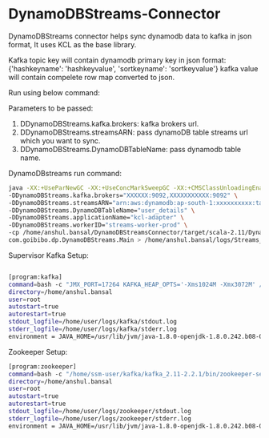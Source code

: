 # DynamoDBStreams-Connector

DynamoDBStreams connector helps sync dynamodb data to kafka in json format, It uses KCL as the base library. 

Kafka topic key will contain dynamodb primary key in json format: {'hashkeyname': 'hashkeyvalue', 'sortkeyname': 'sortkeyvalue'}
kafka value will contain compelete row map converted to json. 

Run using below command:

Parameters to be passed: 
1. DDynamoDBStreams.kafka.brokers: kafka brokers url.
2. DDynamoDBStreams.streamsARN: pass dynamoDB table streams url which you want to sync.
3. DDynamoDBStreams.DynamoDBTableName: pass dynamodb table name. 

DynamoDBstreams run command: 

```bash
java -XX:+UseParNewGC -XX:+UseConcMarkSweepGC -XX:+CMSClassUnloadingEnabled -XX:+CMSScavengeBeforeRemark -XX:+DisableExplicitGC -Djava.awt.headless=true -Xmx3g -Xms1g -DDynamoDBStreams.kafka.write-topic="user_details" \
-DDynamoDBStreams.kafka.brokers="XXXXXX:9092,XXXXXXXXXXX:9092" \
-DDynamoDBStreams.streamsARN="arn:aws:dynamodb:ap-south-1:xxxxxxxxxx:table/user_details/stream/2020-04-02T11:58:53.435" \
-DDynamoDBStreams.DynamoDBTableName="user_details" \
-DDynamoDBStreams.applicationName="kcl-adapter" \
-DDynamoDBStreams.workerID="streams-worker-prod" \
-cp /home/anshul.bansal/DynamoDBStreamsConnector/target/scala-2.11/DynamoDBStreams-Connector-assembly-0.1.jar \
com.goibibo.dp.DynamoDBStreams.Main > /home/anshul.bansal/logs/Streams_covid_user_details_$(date '+%Y%m%d-%H').logs 2>&1
```

Supervisor Kafka Setup:
```bash

[program:kafka]
command=bash -c "JMX_PORT=17264 KAFKA_HEAP_OPTS='-Xms1024M -Xmx3072M' /home/ssm-user/kafka/kafka_2.11-2.2.1/bin/kafka-server-start.sh /home/user/kafka/kafka_2.11-2.2.1/config/server.properties"
directory=/home/anshul.bansal
user=root
autostart=true
autorestart=true
stdout_logfile=/home/user/logs/kafka/stdout.log
stderr_logfile=/home/user/logs/kafka/stderr.log
environment = JAVA_HOME=/usr/lib/jvm/java-1.8.0-openjdk-1.8.0.242.b08-0.amzn2.0.1.x86_64
```


Zookeeper Setup:
```bash
[program:zookeeper]
command=bash -c "/home/ssm-user/kafka/kafka_2.11-2.2.1/bin/zookeeper-server-start.sh /home/ssm-user/kafka/kafka_2.11-2.2.1/config/zookeeper.properties"
directory=/home/anshul.bansal
user=root
autostart=true
autorestart=true
stdout_logfile=/home/user/logs/zookeeper/stdout.log
stderr_logfile=/home/user/logs/zookeeper/stderr.log
environment = JAVA_HOME=/usr/lib/jvm/java-1.8.0-openjdk-1.8.0.242.b08-0.amzn2.0.1.x86_64
```
